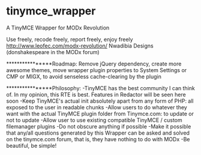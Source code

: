 # tinymce_wrapper
A TinyMCE Wrapper for MODx Revolution

Use freely, recode freely, report freely, enjoy freely
http://www.leofec.com/modx-revolution/
Nwadibia Designs (donshakespeare in the MODx forum)

****************Roadmap:
Remove jQuery dependency, create more awesome themes, move wrapper plugin properties to System Settings or CMP or MIGX, to avoid senseless cache-clearing by the plugin

****************Philosophy:
-TinyMCE has the best community I can think of. In my opinion, this RTE is best. Features in Redactor will be seen here soon
-Keep TinyMCE's actual init absolutely apart from any form of PHP: all exposed to the user in readable chunks
-Allow users to do whatever they want with the actual TinyMCE plugin folder from Tinymce.com: to update or not to update
-Allow user to use existing compatible TinyMCE / custom filemanager plugins
-Do not obscure anything if possible
-Make it possible that any/all questions generated by this Wrapper can be asked and solved on the tinymce.com forum, that is, they have nothing to do with MODx
-Be beautiful, be simple!
